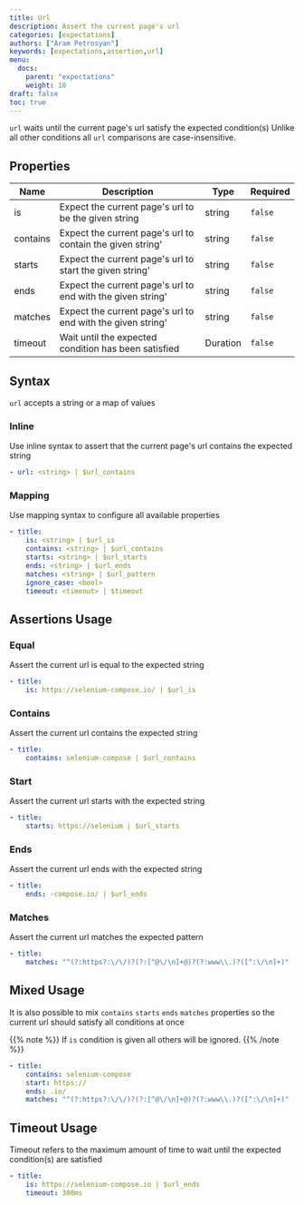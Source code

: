 ```yaml
---
title: Url
description: Assert the current page's url
categories: [expectations]
authors: ["Aram Petrosyan"]
keywords: [expectations,assertion,url]
menu:
  docs:
    parent: "expectations"
    weight: 10
draft: false
toc: true    
---
```


`url` waits until the current page's url satisfy the expected condition(s)
Unlike all other conditions all `url` comparisons are case-insensitive.

## Properties

Name|Description|Type|Required
---|---|---|---
is|Expect the current page's url to be the given string|string|`false`
contains|Expect the current page's url to contain the given string'|string|`false`
starts|Expect the current page's url to start the given string'|string|`false`
ends|Expect the current page's url to end with the given string'|string|`false`
matches|Expect the current page's url to end with the given string'|string|`false`
timeout|Wait until the expected condition has been satisfied|Duration|`false`

## Syntax

`url` accepts a string or a map of values

### Inline

Use inline syntax to assert that the current page's url contains the expected string

```yaml
- url: <string> | $url_contains
```

### Mapping

Use mapping syntax to configure all available properties

```yaml
- title:
    is: <string> | $url_is
    contains: <string> | $url_contains
    starts: <string> | $url_starts
    ends: <string> | $url_ends
    matches: <string> | $url_pattern
    ignore_case: <bool>
    timeout: <timeout> | $timeout
```

## Assertions Usage

### Equal

Assert the current url is equal to the expected string

```yaml
- title:
    is: https://selenium-compose.io/ | $url_is
```

### Contains

Assert the current url contains the expected string

```yaml
- title:
    contains: selenium-compose | $url_contains
```

### Start

Assert the current url starts with the expected string

```yaml
- title:
    starts: https://selenium | $url_starts
```

### Ends

Assert the current url ends with the expected string

```yaml
- title:
    ends: -compose.io/ | $url_ends
```

### Matches

Assert the current url matches the expected pattern

```yaml
- title:
    matches: "^(?:https?:\/\/)?(?:[^@\/\n]+@)?(?:www\\.)?([^:\/\n]+)" | $url_pattern
```

## Mixed Usage

It is also possible to mix `contains` `starts` `ends` `matches` properties so the current url should satisfy all conditions at once

{{% note %}}
If `is` condition is given all others will be ignored.
{{% /note %}}

```yaml
- title:
    contains: selenium-compose
    start: https://
    ends: .io/
    matches: "^(?:https?:\/\/)?(?:[^@\/\n]+@)?(?:www\\.)?([^:\/\n]+)"
```

## Timeout Usage

Timeout refers to the maximum amount of time to wait until the expected condition(s) are satisfied

```yaml
- title:
    is: https://selenium-compose.io | $url_ends
    timeout: 300ms
```
